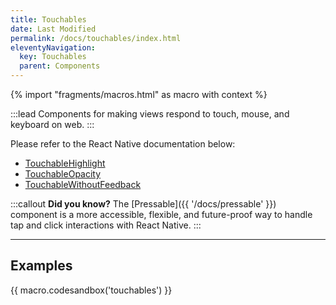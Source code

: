 ```yaml
---
title: Touchables
date: Last Modified
permalink: /docs/touchables/index.html
eleventyNavigation:
  key: Touchables
  parent: Components
---
```



{% import "fragments/macros.html" as macro with context %}

:::lead
Components for making views respond to touch, mouse, and keyboard on web.
:::

Please refer to the React Native documentation below:

* [TouchableHighlight](https://reactnative.dev/docs/touchablehighlight)
* [TouchableOpacity](https://reactnative.dev/docs/touchableopacity)
* [TouchableWithoutFeedback](https://reactnative.dev/docs/touchablewithoutfeedback)

:::callout
**Did you know?** The [Pressable]({{ '/docs/pressable' }}) component is a more accessible, flexible, and future-proof way to handle tap and click interactions with React Native.
:::

---

## Examples

{{ macro.codesandbox('touchables') }}
